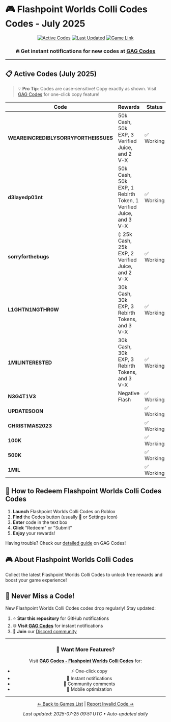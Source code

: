 # 🎮 Flashpoint Worlds Colli Codes Codes - July 2025

<div align="center">

[![Active Codes](https://img.shields.io/badge/Active%20Codes-11-brightgreen)](https://gagcodes.com/roblox/flashpoint-worlds-collide)
[![Last Updated](https://img.shields.io/badge/Last%20Updated-Today-orange)](https://gagcodes.com/roblox/flashpoint-worlds-collide)
[![Game Link](https://img.shields.io/badge/Play-Flashpoint%20Worlds%20Colli%20Codes-red)](https://www.roblox.com/games/)

### 🔥 **Get instant notifications for new codes at [GAG Codes](https://gagcodes.com/roblox/flashpoint-worlds-collide)**

</div>

---

## 📋 Active Codes (July 2025)

> 💡 **Pro Tip**: Codes are case-sensitive! Copy exactly as shown. Visit [GAG Codes](https://gagcodes.com/roblox/flashpoint-worlds-collide) for one-click copy feature!

| Code | Rewards | Status | Added |
|------|---------|--------|-------|
| **WEAREINCREDIBLYSORRYFORTHEISSUES** | 50k Cash, 50k EXP, 3 Verified Juice, and 2 V-X | ✅ Working | Today |
| **d3layedp01nt** | 50k Cash, 50k EXP, 1 Rebirth Token, 1 Verified Juice, and 3 V-X | ✅ Working | Today |
| **sorryforthebugs** | (: 25k Cash, 25k EXP, 2 Verified Juice, and 2 V-X | ✅ Working | Today |
| **L1GHTN1NGTHR0W** | 30k Cash, 30k EXP, 3 Rebirth Tokens, and 3 V-X | ✅ Working | Today |
| **1MILINTERESTED** | 30k Cash, 30k EXP, 3 Rebirth Tokens, and 3 V-X | ✅ Working | Today |
| **N3G4T1V3** | Negative Flash | ✅ Working | Today |
| **UPDATESOON** |  | ✅ Working | Today |
| **CHRISTMAS2023** |  | ✅ Working | Today |
| **100K** |  | ✅ Working | Today |
| **500K** |  | ✅ Working | Today |
| **1MIL** |  | ✅ Working | Today |


## 📖 How to Redeem Flashpoint Worlds Colli Codes Codes

1. **Launch** Flashpoint Worlds Colli Codes on Roblox
2. **Find** the Codes button (usually 🎁 or Settings icon)
3. **Enter** code in the text box
4. **Click** "Redeem" or "Submit"
5. **Enjoy** your rewards!

Having trouble? Check our [detailed guide](https://gagcodes.com/roblox/flashpoint-worlds-collide#how-to-redeem) on GAG Codes!

## 🎮 About Flashpoint Worlds Colli Codes

Collect the latest Flashpoint Worlds Colli Codes to unlock free rewards and boost your game experience!

## 🔔 Never Miss a Code!

New Flashpoint Worlds Colli Codes codes drop regularly! Stay updated:

1. ⭐ **Star this repository** for GitHub notifications
2. 🌐 **Visit [GAG Codes](https://gagcodes.com/roblox/flashpoint-worlds-collide)** for instant notifications
3. 💬 **Join** our [Discord community](https://gagcodes.com/discord)

---

<div align="center">

### 🚀 Want More Features?

Visit [**GAG Codes - Flashpoint Worlds Colli Codes**](https://gagcodes.com/roblox/flashpoint-worlds-collide) for:
- ⚡ One-click copy
- 🔔 Instant notifications  
- 💬 Community comments
- 📱 Mobile optimization

---

[← Back to Games List](README.md) | [Report Invalid Code →](https://github.com/yourusername/roblox-codes-directory/issues)

*Last updated: 2025-07-25 09:51 UTC • Auto-updated daily*

</div>